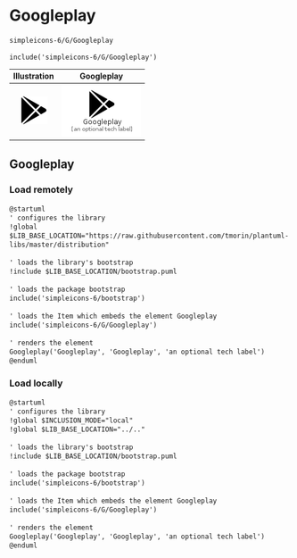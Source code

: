 # Googleplay


```text
simpleicons-6/G/Googleplay
```

```text
include('simpleicons-6/G/Googleplay')
```



| Illustration | Googleplay |
| :---: | :---: |
| ![illustration for Illustration](../../simpleicons-6/G/Googleplay.png) | ![illustration for Googleplay](../../simpleicons-6/G/Googleplay.Local.png) |




## Googleplay

### Load remotely
```plantuml
@startuml
' configures the library
!global $LIB_BASE_LOCATION="https://raw.githubusercontent.com/tmorin/plantuml-libs/master/distribution"

' loads the library's bootstrap
!include $LIB_BASE_LOCATION/bootstrap.puml

' loads the package bootstrap
include('simpleicons-6/bootstrap')

' loads the Item which embeds the element Googleplay
include('simpleicons-6/G/Googleplay')

' renders the element
Googleplay('Googleplay', 'Googleplay', 'an optional tech label')
@enduml
```

### Load locally
```plantuml
@startuml
' configures the library
!global $INCLUSION_MODE="local"
!global $LIB_BASE_LOCATION="../.."

' loads the library's bootstrap
!include $LIB_BASE_LOCATION/bootstrap.puml

' loads the package bootstrap
include('simpleicons-6/bootstrap')

' loads the Item which embeds the element Googleplay
include('simpleicons-6/G/Googleplay')

' renders the element
Googleplay('Googleplay', 'Googleplay', 'an optional tech label')
@enduml
```

